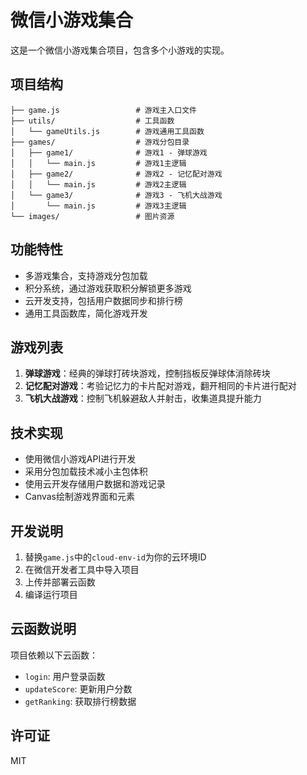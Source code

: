 # 微信小游戏集合

这是一个微信小游戏集合项目，包含多个小游戏的实现。

## 项目结构

```
├── game.js                 # 游戏主入口文件
├── utils/                  # 工具函数
│   └── gameUtils.js        # 游戏通用工具函数
├── games/                  # 游戏分包目录
│   ├── game1/              # 游戏1 - 弹球游戏
│   │   └── main.js         # 游戏1主逻辑
│   ├── game2/              # 游戏2 - 记忆配对游戏
│   │   └── main.js         # 游戏2主逻辑
│   └── game3/              # 游戏3 - 飞机大战游戏
│       └── main.js         # 游戏3主逻辑
└── images/                 # 图片资源
```

## 功能特性

- 多游戏集合，支持游戏分包加载
- 积分系统，通过游戏获取积分解锁更多游戏
- 云开发支持，包括用户数据同步和排行榜
- 通用工具函数库，简化游戏开发

## 游戏列表

1. **弹球游戏**：经典的弹球打砖块游戏，控制挡板反弹球体消除砖块
2. **记忆配对游戏**：考验记忆力的卡片配对游戏，翻开相同的卡片进行配对
3. **飞机大战游戏**：控制飞机躲避敌人并射击，收集道具提升能力

## 技术实现

- 使用微信小游戏API进行开发
- 采用分包加载技术减小主包体积
- 使用云开发存储用户数据和游戏记录
- Canvas绘制游戏界面和元素

## 开发说明

1. 替换`game.js`中的`cloud-env-id`为你的云环境ID
2. 在微信开发者工具中导入项目
3. 上传并部署云函数
4. 编译运行项目

## 云函数说明

项目依赖以下云函数：

- `login`: 用户登录函数
- `updateScore`: 更新用户分数
- `getRanking`: 获取排行榜数据

## 许可证

MIT